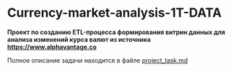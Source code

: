 # Currency-market-analysis-1T-DATA
**Проект по созданию ETL-процесса формирования витрин данных для анализа изменений курса валют из источника https://www.alphavantage.co**

Полное описание задачи находится в файле [project_task.md](./project_task.md)
